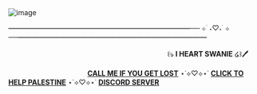 ## 





 





![image](https://media.discordapp.net/attachments/850674806805889036/1289429331826970695/Drawing-27.sketchpad_1.png?ex=66f8ca25&is=66f778a5&hm=a38c9238eb77799b7cdc43124d6b2cfc60b24c8101c77a25daabcd2c8ef2e863&=&format=webp&quality=lossless&width=1141&height=585)





━━━━━━━━━━━━━━━━━━━━━━━━━━── ⊹ ࣪ ˖♡˖ ࣪ ⊹ ──━━━━━━━━━━━━━━━━━━━━━━━━━━━


ᅠ ᅠᅠᅠ ᅠᅠᅠ ᅠ ᅠᅠᅠ ᅠᅠᅠ ᅠ ᅠᅠᅠ ᅠᅠᅠᅠ ꒰ঌ **I HEART SWANIE** ໒꒱🖊️


ᅠᅠᅠᅠᅠᅠᅠᅠᅠᅠᅠᅠ **[CALL ME IF YOU GET LOST](https://web.archive.org/web/20220306181202/https://callmeifyougetlost.com/generator/)**   ⋆˙⟡♡⟡⋆˙  **[CLICK TO HELP PALESTINE](https://arab.org/click-to-help/palestine/)**  ⋆˙⟡♡⟡⋆˙  **[DISCORD SERVER](https://discord.gg/dSqj4RKB5W)**





